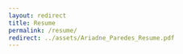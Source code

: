 ```yaml
---
layout: redirect
title: Resume
permalink: /resume/
redirect: ../assets/Ariadne_Paredes_Resume.pdf
---
```

